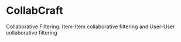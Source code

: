 # CollabCraft
Collaborative Filtering: Item-Item collaborative filtering and User-User collaborative filtering
